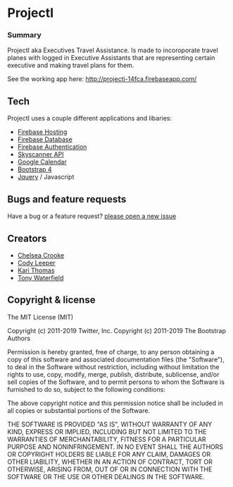 # ProjectI

### Summary
ProjectI aka Executives Travel Assistance. Is made to incoroporate travel planes with logged in Executive Assistants that are representing certain executive and making travel plans for them. 

See the working app here:
http://projecti-14fca.firebaseapp.com/


## Tech
ProjectI uses a couple different applications and libaries:

 - [Firebase Hosting](https://firebase.google.com/products/hosting/)
 - [Firebase Database](https://firebase.google.com/products/firestore/)
 - [Firebase Authentication](https://firebase.google.com/products/auth/)
 - [Skyscanner API](https://partners.skyscanner.net/developer-documentation)
 - [Google Calendar](https://developers.google.com/calendar/)
 - [Bootstrap 4](https://getbootstrap.com/docs/4.3/getting-started/introduction/)
 - [Jquery](https://api.jquery.com/) / Javascript

 ## Bugs and feature requests
Have a bug or a feature request? [please open a new issue](https://github.com/cl33per/projectI/issues/new)

##  Creators
-   [Chelsea Crooke](https://projecti-14fca.firebaseapp.com/#)
-   [Cody Leeper](https://projecti-14fca.firebaseapp.com/#)
-   [Kari Thomas](https://projecti-14fca.firebaseapp.com/#)
-   [Tony Waterfield](https://projecti-14fca.firebaseapp.com/#)

## Copyright & license

The MIT License (MIT)

Copyright (c) 2011-2019 Twitter, Inc.
Copyright (c) 2011-2019 The Bootstrap Authors

Permission is hereby granted, free of charge, to any person obtaining a copy of this software and associated documentation files (the "Software"), to deal in the Software without restriction, including without limitation the rights to use, copy, modify, merge, publish, distribute, sublicense, and/or sell copies of the Software, and to permit persons to whom the Software is furnished to do so, subject to the following conditions:

The above copyright notice and this permission notice shall be included in
all copies or substantial portions of the Software.

THE SOFTWARE IS PROVIDED "AS IS", WITHOUT WARRANTY OF ANY KIND, EXPRESS OR IMPLIED, INCLUDING BUT NOT LIMITED TO THE WARRANTIES OF MERCHANTABILITY, FITNESS FOR A PARTICULAR PURPOSE AND NONINFRINGEMENT. IN NO EVENT SHALL THE AUTHORS OR COPYRIGHT HOLDERS BE LIABLE FOR ANY CLAIM, DAMAGES OR OTHER LIABILITY, WHETHER IN AN ACTION OF CONTRACT, TORT OR OTHERWISE, ARISING FROM, OUT OF OR IN CONNECTION WITH THE SOFTWARE OR THE USE OR OTHER DEALINGS IN THE SOFTWARE.

